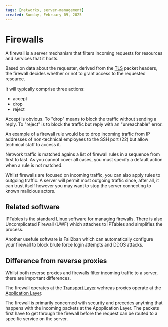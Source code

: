 ```yaml
---
tags: [networks, server-management]
created: Sunday, February 09, 2025
---
```


# Firewalls

A firewall is a server mechanism that filters incoming requests for resources
and services that it hosts.

Based on data about the requester, derived from the
[TLS](/zk/Transport_Layer_of_Internet_Protocol.md) packet headers, the firewall
decides whether or not to grant access to the requested resource.

It will typically comprise three actions:

- accept
- drop
- reject

Accept is obvious. To "drop" means to block the traffic without sending a reply.
To "reject" is to block the traffic but reply with an "unreachable" error.

An example of a firewall rule would be to drop incoming traffic from IP
addresses of non-technical employees to the SSH port (22) but allow technical
staff to access it.

Network traffic is matched agains a list of firewall rules in a sequence from
first to last. As you cannot cover all cases, you must specify a default action
when a rule is not matched.

Whilst firewalls are focused on incoming traffic, you can also apply rules to
outgoing traffic. A server will permit most outgoing traffic since, after all,
it can trust itself however you may want to stop the server connecting to known
malicious actors.

## Related software

IPTables is the standard Linux software for managing firewalls. There is also
Uncomplicated Firewall (UWF) which attaches to IPTables and simplifies the
process.

Another usefule software is Fail2ban which can automatically configure your
firewall to block brute force login attempts and DDOS attacks.

## Difference from reverse proxies

Whilst both reverse proxies and firewalls filter incoming traffic to a server,
there are important differences.

The firewall operates at the
[Transport Layer](./Transport_Layer_of_Internet_Protocol.md) wehreas proxies
operate at the [Application Layer](./Application_Layer_of_Internet_Protocol.md).

The firewall is primarily concerned with security and precedes anything that
happens with the incoming packets at the Appplication Layer. The packets first
have to get through the firewall before the request can be routed to a specific
service on the server.
